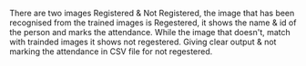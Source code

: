 There are two images Registered & Not Registered, the image that has been recognised from the trained images is Regestered, it shows the name & id of the person and marks the attendance. While the image that doesn't, match with trainded images it shows not regestered. Giving clear output & not marking the attendance in CSV file for not regestered.
